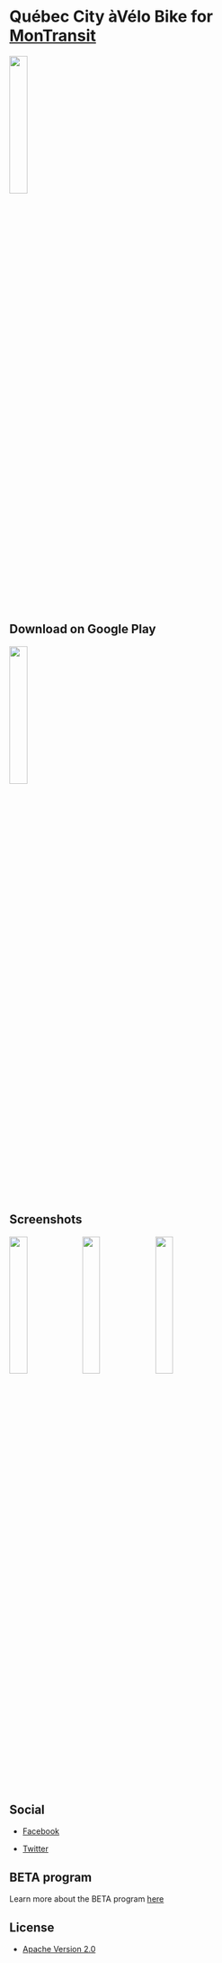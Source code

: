 # Québec City àVélo Bike for [MonTransit](https://github.com/mtransitapps/mtransit-for-android)

<img width="25%" height="25%" src="https://raw.githubusercontent.com/mtransitapps/ca-quebec-a-velo-bike-android/master/pub/hi-res-app-icon.png"/>

## Download on Google Play

<a href="https://play.google.com/store/apps/details?id=org.mtransit.android.ca_quebec_a_velo_bike"><img width="25%" height="25%" src="https://play.google.com/intl/en_us/badges/images/apps/en-play-badge.png"/></a>

## Screenshots

<img width="25%" height="25%" src="https://raw.githubusercontent.com/mtransitapps/ca-quebec-a-velo-bike-android/master/pub/screenshot-phone-1.png"/>
<img width="25%" height="25%" src="https://raw.githubusercontent.com/mtransitapps/ca-quebec-a-velo-bike-android/master/pub/screenshot-phone-2.png"/>
<img width="25%" height="25%" src="https://raw.githubusercontent.com/mtransitapps/ca-quebec-a-velo-bike-android/master/pub/screenshot-phone-3.png"/>

## Social

* [Facebook](https://www.facebook.com/MonTransit)

* [Twitter](https://twitter.com/montransit)

## BETA program

Learn more about the BETA program [here](https://github.com/mtransitapps/mtransit-for-android/wiki/BETA)

## License

* [Apache Version 2.0](http://www.apache.org/licenses/LICENSE-2.0.html)
